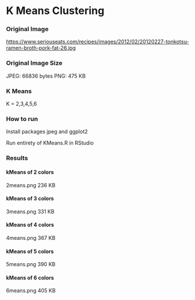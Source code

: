 # K Means Clustering

### Original Image
https://www.seriouseats.com/recipes/images/2012/02/20120227-tonkotsu-ramen-broth-pork-fat-26.jpg

### Original Image Size
JPEG: 66836 bytes
PNG: 475 KB

### K Means
K = 2,3,4,5,6

### How to run
Install packages jpeg and ggplot2

Run entirety of KMeans.R in RStudio

### Results

#### kMeans of 2 colors 
2means.png
236 KB

#### kMeans of 3 colors      
3means.png
331 KB

#### kMeans of 4 colors      
4means.png
367 KB

#### kMeans of 5 colors      
5means.png
390 KB

#### kMeans of 6 colors      
6means.png
405 KB
